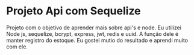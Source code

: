 <h1>Projeto Api com Sequelize</h1>

<p>Projeto com o objetivo de aprender mais sobre api's e node. Eu utilizei Node js, sequelize, bcrypt, express, jwt, redis e uuid.
  A função dele é manter registro do estoque. Eu gostei mutio do resultado e aprendi muito com ele.</p>
